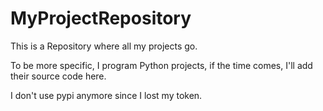 # MyProjectRepository
This is a Repository where all my projects go.

To be more specific, I program Python projects, if the time comes,
I'll add their source code here.

I don't use pypi anymore since I lost my token.
